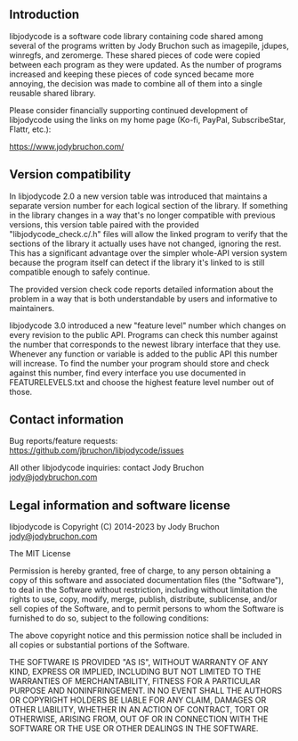 Introduction
-------------------------------------------------------------------------------
libjodycode is a software code library containing code shared among several of
the programs written by Jody Bruchon such as imagepile, jdupes, winregfs, and
zeromerge. These shared pieces of code were copied between each program as
they were updated. As the number of programs increased and keeping these
pieces of code synced became more annoying, the decision was made to combine
all of them into a single reusable shared library.

Please consider financially supporting continued development of libjodycode
using the links on my home page (Ko-fi, PayPal, SubscribeStar, Flattr, etc.):

https://www.jodybruchon.com/


Version compatibility
-------------------------------------------------------------------------------
In libjodycode 2.0 a new version table was introduced that maintains a separate
version number for each logical section of the library. If something in the
library changes in a way that's no longer compatible with previous versions,
this version table paired with the provided "libjodycode_check.c/.h" files will
allow the linked program to verify that the sections of the library it actually
uses have not changed, ignoring the rest. This has a significant advantage over
the simpler whole-API version system because the program itself can detect if
the library it's linked to is still compatible enough to safely continue.

The provided version check code reports detailed information about the problem
in a way that is both understandable by users and informative to maintainers.

libjodycode 3.0 introduced a new "feature level" number which changes on every
revision to the public API. Programs can check this number against the number
that corresponds to the newest library interface that they use. Whenever any
function or variable is added to the public API this number will increase.
To find the number your program should store and check against this number,
find every interface you use documented in FEATURELEVELS.txt and choose the
highest feature level number out of those.



Contact information
-------------------------------------------------------------------------------
Bug reports/feature requests: https://github.com/jbruchon/libjodycode/issues

All other libjodycode inquiries: contact Jody Bruchon <jody@jodybruchon.com>


Legal information and software license
-------------------------------------------------------------------------------
libjodycode is Copyright (C) 2014-2023 by Jody Bruchon <jody@jodybruchon.com>

The MIT License

Permission is hereby granted, free of charge, to any person obtaining a copy of
this software and associated documentation files (the "Software"), to deal in
the Software without restriction, including without limitation the rights to
use, copy, modify, merge, publish, distribute, sublicense, and/or sell copies
of the Software, and to permit persons to whom the Software is furnished to do
so, subject to the following conditions:

The above copyright notice and this permission notice shall be included in all
copies or substantial portions of the Software.

THE SOFTWARE IS PROVIDED "AS IS", WITHOUT WARRANTY OF ANY KIND, EXPRESS OR
IMPLIED, INCLUDING BUT NOT LIMITED TO THE WARRANTIES OF MERCHANTABILITY,
FITNESS FOR A PARTICULAR PURPOSE AND NONINFRINGEMENT.  IN NO EVENT SHALL THE
AUTHORS OR COPYRIGHT HOLDERS BE LIABLE FOR ANY CLAIM, DAMAGES OR OTHER
LIABILITY, WHETHER IN AN ACTION OF CONTRACT, TORT OR OTHERWISE, ARISING FROM,
OUT OF OR IN CONNECTION WITH THE SOFTWARE OR THE USE OR OTHER DEALINGS IN THE
SOFTWARE.
